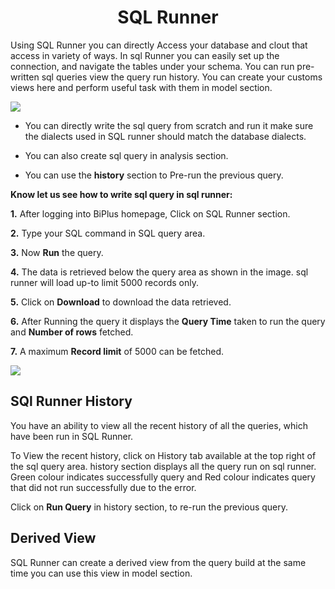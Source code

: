 
<center><h1>SQL Runner </h1></center>

Using SQL Runner you can directly Access your database and clout that access in variety of ways. In sql Runner you can easily set up the connection, and navigate the tables under your schema. You can run pre-written sql queries view the query run history. You can create your customs views here and perform useful task with them in model section.  

![
](https://raw.githubusercontent.com/sv18042016/fp1/532dd8b61e94d1e08fe0b89afa6a5961336e8ad2/images/sql_ru.png)

- You can directly write the sql query from scratch and run it make sure the dialects used in SQL runner should match the database dialects. 

- You can also create sql query in analysis section. 

- You can use the **history** section to Pre-run the previous query.

**Know let us see how to write sql query in sql runner:**

**1.** After logging into BiPlus homepage, Click on SQL Runner section.

**2.**  Type your SQL command in SQL query area.

**3.**  Now **Run** the query.

**4.** The data is retrieved below the query area as shown in the image. sql runner will load up-to limit 5000 records only.

**5.** Click on **Download** to download the data retrieved.

**6.** After Running the query it displays the **Query Time** taken to run the query and **Number of rows** fetched.

**7.** A maximum **Record limit** of 5000 can be fetched.

![
](https://raw.githubusercontent.com/sv18042016/fp1/ce8e9fc79b080f9de55ebc3627f8c1f071efd6d5/images/sql_runner.png)


## SQl Runner History

You have an ability to view all the recent history of all the queries, which have been run in SQL Runner.

To View the recent history, click on History tab available at the top right of the sql query area. history section displays all the query run on sql runner. Green colour indicates successfully query and Red colour indicates query that did not run successfully due to the error.  

Click on **Run Query** in history section, to re-run the previous query.







## Derived View

SQL Runner can create a derived view from the query build at the same time you can use this view in model section.
<!--stackedit_data:
eyJoaXN0b3J5IjpbNTk1NzUxOTQ4LDU5NjkxNTc5NCwtNjk2Mz
Q3OTc3LDE2Mjc3MDAzNDcsNzYzOTgwNDIyLDE1NzUwMzgxOTMs
LTE2NDQ1MzAxMjMsNDQxMzA2NzIzLC05NjM4NjI5MTksLTIzMD
k3OTAzMywxNDQ4Nzc5NTk1XX0=
-->
